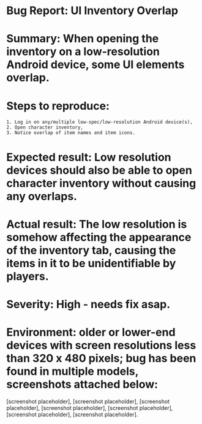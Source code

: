 # Bug Report: UI Inventory Overlap

# Summary: When opening the inventory on a low-resolution Android device, some UI elements overlap.

# Steps to reproduce: 
    1. Log in on any/multiple low-spec/low-resolution Android device(s),
    2. Open character inventory,
    3. Notice overlap of item names and item icons.

# Expected result: Low resolution devices should also be able to open character inventory without causing any overlaps.

# Actual result: The low resolution is somehow affecting the appearance of the inventory tab, causing the items in it to be unidentifiable by players.

# Severity: High - needs fix asap.

# Environment: older or lower-end devices with screen resolutions less than 320 x 480 pixels; bug has been found in multiple models, screenshots attached below: 

[screenshot placeholder], [screenshot placeholder], 
[screenshot placeholder], [screenshot placeholder], 
[screenshot placeholder], [screenshot placeholder], 
[screenshot placeholder].
